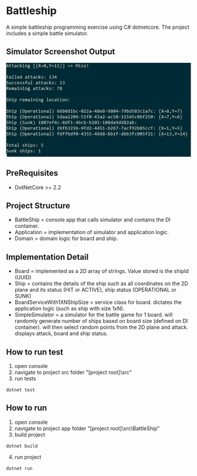 # Battleship

A simple battleship programming exercise using C# dotnetcore. The project includes a simple battle simulator.

## Simulator Screenshot Output
![Simulator Output](https://github.com/markglibres/job-app-flarehr/blob/master/assets/simulator-output.png?raw=true)

## PreRequisites 
* DotNetCore >= 2.2 

## Project Structure 
* BattleShip = console app that calls simulator and contains the DI container. 
* Application = implementation of simulator and application logic. 
* Domain = domain logic for board and ship. 

## Implementation Detail
* Board = implemented as a 2D array of strings. Value stored is the shipId (UUID) 
* Ship = contains the details of the ship such as all coordinates on the 2D plane and its status (HIT or ACTIVE), ship status (OPERATIONAL or SUNK) 
* BoardServiceWith1XNShipSize = service class for board. dictates the application logic (such as ship with size 1xN).
* SimpleSimulator = a simulator for the battle game for 1 board. will randomly generate number of ships based on board size (defined on DI container). will then select random points from the 2D plane and attack. displays attack, board and ship status. 

## How to run test 
1. open console 
2. navigate to project src folder "[project root]\src" 
3. run tests
  ```
  dotnet test
  ``` 

## How to run 
1. open console 
2. navigate to project app folder "[project root]\src\BattleShip" 
3. build project 
  ```
  dotnet build
  ``` 
4. run project
  ```
  dotnet run
  ```



